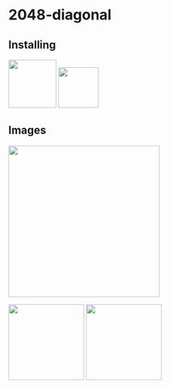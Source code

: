 # 2048-diagonal

## Installing
[<img src="https://play.google.com/intl/en_us/badges/static/images/badges/en_badge_web_generic.png" height=95>](https://play.google.com/store/apps/details?id=com.CoffeeLeak.TwoRaisedElevenDiagonal&pcampaignid=pcampaignidMKT-Other-global-all-co-prtnr-py-PartBadge-Mar2515-1)
[<img src="https://images-na.ssl-images-amazon.com/images/G/01/mobile-apps/devportal2/res/images/amazon-appstore-badge-english-white.png" height=80>](https://www.amazon.com.br/CoffeeLeak-2048-Diagonal/dp/B0829B4PTY)

## Images
<img src="https://images-na.ssl-images-amazon.com/images/I/41HIJx43o2L.png" width=300>
<p float="left">
  <img src="https://images-na.ssl-images-amazon.com/images/I/51zKVwJlqML.png" width="150">
  <img src="https://images-na.ssl-images-amazon.com/images/I/51mtdHIgzxL.png" width="150">
</p>
